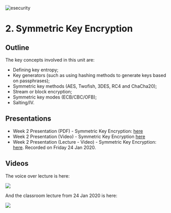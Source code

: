 ![esecurity](https://raw.githubusercontent.com/billbuchanan/esecurity/master/z_associated/esecurity_graphics.jpg)
# 2. Symmetric Key Encryption

## Outline
The key concepts involved in this unit are:

* Defining key entropy; 
* Key generators (such as using hashing methods to generate keys based on passphrases); 
* Symmetric key methods (AES, Twofish, 3DES, RC4 and ChaCha20); 
* Stream or block encryption; 
* Symmetric key modes (ECB/CBC/OFB); 
* Salting/IV.


## Presentations

* Week 2 Presentation (PDF) - Symmetric Key Encryption: [here](https://asecuritysite.com/public/chapter02_secret.pdf)
* Week 2 Presentation (Video) - Symmetric Key Encryption [here](https://youtu.be/nLRV34K3xIo)
* Week 2 Presentation (Lecture - Video) - Symmetric Key Encryption: [here](https://youtu.be/CCOt8Xk3ZVU). Recorded on Friday 24 Jan 2020.


## Videos
The voice over lecture is here:

[![](http://img.youtube.com/vi/nLRV34K3xIo/0.jpg)](https://www.youtube.com/watch?v=nLRV34K3xIo "")

And the classroom lecture from 24 Jan 2020 is here:

[![](http://img.youtube.com/vi/CCOt8Xk3ZVU/0.jpg)](https://www.youtube.com/watch?v=CCOt8Xk3ZVU "")


